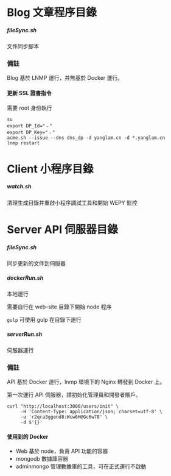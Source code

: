# Blog 文章程序目錄

##### fileSync.sh

文件同步腳本



### 備註

Blog 基於 LNMP 運行，并無基於 Docker 運行。

#### 更新 SSL 證書指令

需要 root 身份執行

```shell
su
export DP_Id="﹣"
export DP_Key="﹣"
acme.sh --issue --dns dns_dp -d yanglam.cn -d *.yanglam.cn
lnmp restart
```





# Client 小程序目錄

##### watch.sh 

清理生成目錄并重啟小程序調試工具和開始 WEPY 監控



# Server API 伺服器目錄

##### fileSync.sh 

同步更新的文件到伺服器



##### dockerRun.sh

本地運行

需要自行在 web-site 目錄下開始 node 程序

`gulp` 可使用 gulp 在目錄下運行



##### serverRun.sh

伺服器運行



### 備註

API 基於 Docker 運行，lnmp 環境下的 Nginx 轉發到 Docker 上。

第一次運行 API 伺服器，請初始化管理員和開發者賬戶。

```shell
curl "http://localhost:3000/users/init" \
     -H 'Content-Type: application/json; charset=utf-8' \
     -u 'r2qra3ggend8:Wcw6H@Gc6w78' \
     -d $'{}'
```



#### 使用到的 Docker

* Web 基於 node，負責 API 功能的容器
* mongodb 數據庫容器
* adminmongo 管理數據庫的工具，可在正式運行不啟動
